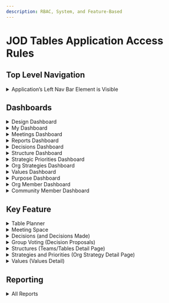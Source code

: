 ```yaml
---
description: RBAC, System, and Feature-Based
---
```


# JOD Tables Application Access Rules

## Top Level Navigation

<details>

<summary>Application’s Left Nav Bar Element is Visible</summary>

|                      | Super Admin | Org Admin | Designer | User |
| -------------------- | :---------: | :-------: | :------: | :--: |
| Design               |      ✅      |     ✅     |     ✅    |   ✅  |
| My Dashboard         |      ✅      |     ✅     |     ✅    |   ✅  |
| Meetings             |      ✅      |     ✅     |     ✅    |   ✅  |
| Reports              |      ✅      |     ✅     |     ✅    |   ✅  |
| Decisions🔒          |      ✅      |     ✅     |     ✅    |   ❌  |
| Structure🔒          |      ✅      |     ✅     |     ✅    |   ❌  |
| Strategic Priorities |      ✅      |     ✅     |     ✅    |   ✅  |
| Org Strategies       |      ✅      |     ✅     |     ✅    |   ✅  |
| Values               |      ✅      |     ✅     |     ✅    |   ✅  |
| Org Members🔒        |      ✅      |     ✅     |     ❌    |   ❌  |
| Community Mbrs🔒     |      ✅      |     ✅     |     ❌    |   ❌  |

</details>

## Dashboards

<details>

<summary>Design Dashboard</summary>

|                              | Super Admin | Org Admin | Designer |  User  |
| ---------------------------- | :---------: | :-------: | :------: | :----: |
| Can View                     |      ✅      |     ✅     |     ✅    |    ✅   |
| Can Click to Detail          |      ✅      |     ✅     |     ✅    | ❌ (??) |
| Can Filter                   |      ✅      |     ✅     |    ☑️    |   ☑️   |
| Can Sort                     |      ✅      |     ✅     |     ❌    |    ❌   |
| Create Record from Dashboard |      ◻️     |     ◻️    |    ◻️    |   ◻️   |
| Delete from Dashboard        |      ◻️     |     ◻️    |    ◻️    |   ◻️   |

{% hint style="info" %}
Notes:

1. ◻️ = N/A
2. ☑️ = partial capacity. Can show/hide Table Participants or Represented Groups
3. Sort = Tables and Teams only
4. ?? = Why Not
{% endhint %}

</details>

<details>

<summary>My Dashboard</summary>

|                              |     Super Admin     |      Org Admin      |       Designer      |         User        |
| ---------------------------- | :-----------------: | :-----------------: | :-----------------: | :-----------------: |
| Can View                     | <p>☑️</p><p>(p)</p> | <p>☑️</p><p>(p)</p> | <p>☑️</p><p>(p)</p> | <p>☑️</p><p>(p)</p> |
| Can Click to Detail          | <p>☑️</p><p>(p)</p> | <p>☑️</p><p>(p)</p> | <p>☑️</p><p>(p)</p> | <p>☑️</p><p>(p)</p> |
| Can Filter                   |          ✅          |          ✅          |          ✅          |          ✅          |
| Can Sort                     |          ◻️         |          ◻️         |          ◻️         |          ◻️         |
| Create Record from Dashboard |          ◻️         |          ◻️         |          ◻️         |          ◻️         |
| Delete from Dashboard        |          ◻️         |          ◻️         |          ◻️         |          ◻️         |

{% hint style="info" %}
Notes:

1. ◻️ = N/A
2. ☑️ = partial capacity: only for Teams/Table where the user is a participant
3. Filter = active vs inactive
4. All users can mark their Commitments as “Ready”
{% endhint %}

</details>

<details>

<summary>Meetings Dashboard</summary>

|                              |       Super Admin      |        Org Admin       |        Designer        |          User          |
| ---------------------------- | :--------------------: | :--------------------: | :--------------------: | :--------------------: |
| Can View                     |            ✅           |            ✅           |            ✅           |   <p>☑️</p><p>(p)</p>  |
| Can Click to Detail          |   <p>☑️</p><p>(p)</p>  |   <p>☑️</p><p>(p)</p>  |   <p>☑️</p><p>(p)</p>  |   <p>☑️</p><p>(p)</p>  |
| Can Filter                   |            ✅           |            ✅           |            ✅           |   <p>☑️</p><p>(p)</p>  |
| Can Sort                     |           ◻️           |           ◻️           |           ◻️           |           ◻️           |
| Create Record from Dashboard | <p>☑️</p><p>(p+gl)</p> | <p>☑️</p><p>(p+gl)</p> | <p>☑️</p><p>(p+gl)</p> | <p>☑️</p><p>(p+gl)</p> |
| Delete from Dashboard        |           ◻️           |           ◻️           |           ◻️           |           ◻️           |

{% hint style="info" %}
Notes:

1. ◻️ = N/A
2. ☑️ = partial capacity for view, filter, and click to: only for Groups where they are a participant
3. ☑️ = partial capacity for create from dashboard: only where User is GL for Groups where they are a participant
4. Filter = active vs inactive, user tables/teams, and meeting start time
{% endhint %}

</details>

<details>

<summary>Reports Dashboard</summary>

|                              | Super Admin | Org Admin | Designer | User |
| ---------------------------- | :---------: | :-------: | :------: | :--: |
| Can View                     |      ✅      |     ✅     |     ✅    |  ☑️  |
| Can Click to Detail          |      ✅      |     ✅     |     ✅    |  ☑️  |
| Can Filter                   |      ◻️     |     ◻️    |    ◻️    |  ◻️  |
| Can Sort                     |      ◻️     |     ◻️    |    ◻️    |  ◻️  |
| Create Record from Dashboard |      ◻️     |     ◻️    |    ◻️    |  ◻️  |
| Delete from Dashboard        |      ◻️     |     ◻️    |    ◻️    |  ◻️  |

{% hint style="info" %}
Notes:

1. ◻️ = N/A
2. ☑️ = partial capacity: Only Unlocked Reports (reports without 🔒 icon)
{% endhint %}

</details>

<details>

<summary>Decisions Dashboard</summary>

|                              |                Super Admin                |                 Org Admin                 |                  Designer                 | User |
| ---------------------------- | :---------------------------------------: | :---------------------------------------: | :---------------------------------------: | :--: |
| Can View                     |                     ✅                     |                     ✅                     |                     ✅                     |   ❌  |
| Update Record from Dashboard | <p>☑️</p><p>(p+gl)</p><p>(See note 3)</p> | <p>☑️</p><p>(p+gl)</p><p>(See note 3)</p> | <p>☑️</p><p>(p+gl)</p><p>(See note 3)</p> |   ❌  |
| Can Click to Detail          |           <p>☑️</p><p>(p+gl)</p>          |           <p>☑️</p><p>(p+gl)</p>          |           <p>☑️</p><p>(p+gl)</p>          |   ❌  |
| Can Filter                   |                     ✅                     |                     ✅                     |                     ✅                     |   ❌  |
| Can Sort                     |                     ◻️                    |                     ◻️                    |                     ◻️                    |  ◻️  |
| Create Record from Dashboard |                     ◻️                    |                     ◻️                    |                     ◻️                    |  ◻️  |
| Delete from Dashboard        |           <p>☑️</p><p>(p+gl)</p>          |           <p>☑️</p><p>(p+gl)</p>          |           <p>☑️</p><p>(p+gl)</p>          |   ❌  |

{% hint style="info" %}
Notes:

1. ◻️ = N/A
2. ☑️ = partial capacity:  only where User is GL for Groups where they are a participant (record deletion occurs via popup of decision record on page.
3. Also note that these users can update such records as well via a popup on the dashboard screen.
{% endhint %}

</details>

<details>

<summary>Structure Dashboard</summary>

|                              | Super Admin | Org Admin | Designer | User |
| ---------------------------- | :---------: | :-------: | :------: | :--: |
| Can View                     |      ✅      |     ✅     |     ✅    |   ❌  |
| Can Click to Detail          |      ✅      |     ✅     |     ✅    |   ❌  |
| Can Filter                   |      ✅      |     ✅     |     ✅    |   ❌  |
| Can Sort                     |      ✅      |     ✅     |     ✅    |   ❌  |
| Create Record from Dashboard |      ✅      |     ✅     |     ✅    |   ❌  |
| Delete from Dashboard        |      ◻️     |     ◻️    |    ◻️    |  ◻️  |

{% hint style="info" %}
Notes:

1. ◻️ = N/A
{% endhint %}

</details>

<details>

<summary>Strategic Priorities Dashboard</summary>

|                              | Super Admin | Org Admin | Designer | User |
| ---------------------------- | :---------: | :-------: | :------: | :--: |
| Can View                     |      ✅      |     ✅     |     ✅    |   ❌  |
| Can Click to Detail          |      ✅      |     ✅     |     ✅    |   ❌  |
| Can Filter                   |      ✅      |     ✅     |     ✅    |   ❌  |
| Can Sort                     |      ◻️     |     ◻️    |    ◻️    |  ◻️  |
| Create Record from Dashboard |      ◻️     |     ◻️    |    ◻️    |  ◻️  |
| Delete from Dashboard        |      ◻️     |     ◻️    |    ◻️    |  ◻️  |

{% hint style="info" %}
Notes:

1. ◻️ = N/A
{% endhint %}

</details>

<details>

<summary>Org Strategies Dashboard</summary>

|                              | Super Admin | Org Admin | Designer | User |
| ---------------------------- | :---------: | :-------: | :------: | :--: |
| Can View                     |      ✅      |     ✅     |     ✅    |   ✅  |
| Can Click to Detail          |      ✅      |     ✅     |     ✅    |   ✅  |
| Can Filter                   |      ✅      |     ✅     |     ✅    |   ✅  |
| Can Sort                     |      ✅      |     ✅     |     ❌    |   ❌  |
| Create Record from Dashboard |      ✅      |     ✅     |     ❌    |   ❌  |
| Delete from Dashboard        |      ◻️     |     ◻️    |    ◻️    |  ◻️  |

{% hint style="info" %}
Notes:

1. ◻️ = N/A
2. Filter = active vs inactive
{% endhint %}

</details>

<details>

<summary>Values Dashboard</summary>

|                              | Super Admin | Org Admin | Designer | User |
| ---------------------------- | :---------: | :-------: | :------: | :--: |
| Can View                     |      ✅      |     ✅     |     ✅    |   ✅  |
| Can Click to Detail          |      ✅      |     ✅     |     ✅    |   ✅  |
| Can Filter                   |      ✅      |     ✅     |     ✅    |   ✅  |
| Can Sort                     |      ✅      |     ✅     |     ❌    |   ❌  |
| Create Record from Dashboard |      ✅      |     ✅     |     ❌    |   ❌  |
| Delete from Dashboard        |      ◻️     |     ◻️    |    ◻️    |  ◻️  |

{% hint style="info" %}
Notes:

1. ◻️ = N/A
2. Filter = active vs inactive
{% endhint %}

</details>

<details>

<summary>Purpose Dashboard</summary>

|                              | Super Admin | Org Admin | Designer | User |
| ---------------------------- | :---------: | :-------: | :------: | :--: |
| Can View                     |      ✅      |     ✅     |     ✅    |   ✅  |
| Can Click to Detail          |      ◻️     |     ◻️    |    ◻️    |  ◻️  |
| Can Filter                   |      ✅      |     ✅     |     ❌    |   ❌  |
| Can Sort                     |      ◻️     |     ◻️    |    ◻️    |  ◻️  |
| Create Record from Dashboard |      ✅      |     ✅     |     ❌    |   ❌  |
| Delete from Dashboard        |      ◻️     |     ◻️    |    ◻️    |  ◻️  |

{% hint style="info" %}
Notes:

1. ◻️ = N/A
2. Filter = view previous versions
3. Records can be updated by the same groups that can create them from this dashboard (via a popup screen)
{% endhint %}

</details>

<details>

<summary>Org Member Dashboard</summary>

|                              | Super Admin | Org Admin | Designer | User |
| ---------------------------- | :---------: | :-------: | :------: | :--: |
| Can View                     |      ✅      |     ✅     |     ❌    |   ❌  |
| Can Click to Detail          |      ✅      |     ✅     |     ❌    |   ❌  |
| Can Filter                   |      ✅      |     ✅     |     ❌    |   ❌  |
| Can Sort                     |      ◻️     |     ◻️    |    ◻️    |  ◻️  |
| Create Record from Dashboard |      ✅      |     ✅     |     ❌    |   ❌  |
| Delete from Dashboard        |      ◻️     |     ◻️    |    ◻️    |  ◻️  |

{% hint style="info" %}
Notes:

1. ◻️ = N/A
2. Filter = active vs inactive, and search
{% endhint %}

</details>

<details>

<summary>Community Member Dashboard</summary>



|                              | Super Admin | Org Admin | Designer | User |
| ---------------------------- | :---------: | :-------: | :------: | :--: |
| Can View                     |      ✅      |     ✅     |     ❌    |   ❌  |
| Can Click to Detail          |      ✅      |     ✅     |     ❌    |   ❌  |
| Can Filter                   |      ✅      |     ✅     |     ❌    |   ❌  |
| Can Sort                     |      ◻️     |     ◻️    |    ◻️    |  ◻️  |
| Create Record from Dashboard |      ✅      |     ✅     |     ❌    |   ❌  |
| Delete from Dashboard        |      ◻️     |     ◻️    |    ◻️    |  ◻️  |

{% hint style="info" %}
Notes:

1. ◻️ = N/A
2. Filter = active vs inactive, and search
{% endhint %}

</details>

## Key Feature

<details>

<summary>Table Planner</summary>

{% hint style="info" %}
&#x20;<mark style="color:blue;">**GLOBAL RULE FOR THE TEAM/TABLE PLANNER**</mark>

<mark style="color:blue;">Users must be on a given Team/Table in order to access its Planner details page. The following grid identifies what the different roles can access on the Team/Table Planner page once there.</mark>&#x20;
{% endhint %}

<table><thead><tr><th></th><th width="181.65234375" align="center">Super Admin</th><th align="center">Org Admin</th><th align="center">Designer</th><th align="center">User</th></tr></thead><tbody><tr><td><mark style="color:blue;"><strong>SECTION:</strong></mark></td><td align="center"><mark style="color:blue;"><strong>Meetings</strong></mark>                               </td><td align="center"></td><td align="center"></td><td align="center"></td></tr><tr><td>READ Summary</td><td align="center">✅</td><td align="center">✅</td><td align="center">✅</td><td align="center">✅</td></tr><tr><td>READ Detail</td><td align="center">✅</td><td align="center">✅</td><td align="center">✅</td><td align="center">✅</td></tr><tr><td>Filter List</td><td align="center">✅</td><td align="center">✅</td><td align="center">✅</td><td align="center">✅</td></tr><tr><td>CREATE Record</td><td align="center"><p>☑️</p><p>(gl)</p></td><td align="center"><p>☑️</p><p>(gl)</p></td><td align="center"><p>☑️</p><p>(gl)</p></td><td align="center"><p>☑️</p><p>(gl)</p></td></tr><tr><td>UPDATE Record (from page)</td><td align="center"><p>☑️</p><p>(gl)</p><p>(See note:1)</p></td><td align="center"><p>☑️</p><p>(gl)</p><p>(See note:1)</p></td><td align="center"><p>☑️</p><p>(gl)</p><p>(See note:1)</p></td><td align="center"><p>☑️</p><p>(gl)</p><p>(See note:1)</p></td></tr><tr><td>Sort List</td><td align="center">◻️</td><td align="center">◻️</td><td align="center">◻️</td><td align="center">◻️</td></tr><tr><td>DELETE Record (from page)</td><td align="center">❌</td><td align="center">❌</td><td align="center">❌</td><td align="center">❌</td></tr><tr><td><mark style="color:blue;"><strong>SECTION:</strong></mark> </td><td align="center"><mark style="color:blue;"><strong>Actions</strong></mark>                                                                 </td><td align="center"></td><td align="center"></td><td align="center"></td></tr><tr><td>READ Summary</td><td align="center">✅</td><td align="center">✅</td><td align="center">✅</td><td align="center">✅</td></tr><tr><td>READ Detail</td><td align="center">✅</td><td align="center">✅</td><td align="center">✅</td><td align="center">✅</td></tr><tr><td>Filter List</td><td align="center">✅</td><td align="center">✅</td><td align="center">✅</td><td align="center">✅</td></tr><tr><td>CREATE Record</td><td align="center"><p>☑️</p><p>(gl)</p></td><td align="center"><p>☑️</p><p>(gl)</p></td><td align="center"><p>☑️</p><p>(gl)</p></td><td align="center"><p>☑️</p><p>(gl)</p></td></tr><tr><td>UPDATE Record (from page)</td><td align="center"><p>☑️</p><p>(gl)</p></td><td align="center"><p>☑️</p><p>(gl)</p></td><td align="center"><p>☑️</p><p>(gl)</p></td><td align="center"><p>☑️</p><p>(gl)</p></td></tr><tr><td>Sort List</td><td align="center"><p>☑️</p><p>(gl)</p></td><td align="center"><p>☑️</p><p>(gl)</p></td><td align="center"><p>☑️</p><p>(gl)</p></td><td align="center"><p>☑️</p><p>(gl)</p></td></tr><tr><td>DELETE Record (from page)</td><td align="center"><p>☑️</p><p>(gl)</p></td><td align="center"><p>☑️</p><p>(gl)</p></td><td align="center"><p>☑️</p><p>(gl)</p></td><td align="center"><p>☑️</p><p>(gl)</p></td></tr><tr><td><mark style="color:blue;"><strong>SECTION:</strong></mark> </td><td align="center"><mark style="color:blue;"><strong>Open Commitments</strong></mark>   </td><td align="center"></td><td align="center"></td><td align="center"></td></tr><tr><td>READ Summary</td><td align="center">✅</td><td align="center">✅</td><td align="center">✅</td><td align="center">✅</td></tr><tr><td>READ Detail</td><td align="center">✅</td><td align="center">✅</td><td align="center">✅</td><td align="center">✅</td></tr><tr><td>Filter List</td><td align="center">◻️</td><td align="center">◻️</td><td align="center">◻️</td><td align="center">◻️</td></tr><tr><td>CREATE Record</td><td align="center">❌</td><td align="center">❌</td><td align="center">❌</td><td align="center">❌</td></tr><tr><td>UPDATE Record (from page)</td><td align="center">❌</td><td align="center">❌</td><td align="center">❌</td><td align="center">❌</td></tr><tr><td>Sort List</td><td align="center">◻️</td><td align="center">◻️</td><td align="center">◻️</td><td align="center">◻️</td></tr><tr><td>DELETE Record (from page)</td><td align="center">❌</td><td align="center">❌</td><td align="center">❌</td><td align="center">❌</td></tr><tr><td><mark style="color:blue;"><strong>SECTION:</strong></mark> </td><td align="center"><mark style="color:blue;"><strong>Decisions</strong></mark>                                 </td><td align="center"></td><td align="center"></td><td align="center"></td></tr><tr><td>READ Summary</td><td align="center">✅</td><td align="center">✅</td><td align="center">✅</td><td align="center">✅</td></tr><tr><td>READ Detail</td><td align="center">✅</td><td align="center">✅</td><td align="center">✅</td><td align="center">✅</td></tr><tr><td>Filter List</td><td align="center">✅</td><td align="center">✅</td><td align="center">✅</td><td align="center">✅</td></tr><tr><td>CREATE Record</td><td align="center">❌</td><td align="center">❌</td><td align="center">❌</td><td align="center">❌</td></tr><tr><td>UPDATE Record (from page)</td><td align="center"><p>☑️</p><p>(gl)</p></td><td align="center"><p>☑️</p><p>(gl)</p></td><td align="center"><p>☑️</p><p>(gl)</p></td><td align="center"><p>☑️</p><p>(gl)</p></td></tr><tr><td>Sort List</td><td align="center">◻️</td><td align="center">◻️</td><td align="center">◻️</td><td align="center">◻️</td></tr><tr><td>DELETE Record (from page)</td><td align="center"><p>☑️</p><p>(gl)</p></td><td align="center"><p>☑️</p><p>(gl)</p></td><td align="center"><p>☑️</p><p>(gl)</p></td><td align="center"><p>☑️</p><p>(gl)</p></td></tr><tr><td><mark style="color:blue;"><strong>SECTION:</strong></mark> </td><td align="center"><mark style="color:blue;"><strong>Linked Documents</strong></mark>             </td><td align="center"></td><td align="center"></td><td align="center"></td></tr><tr><td>READ Summary</td><td align="center">✅</td><td align="center">✅</td><td align="center">✅</td><td align="center">✅</td></tr><tr><td>READ Detail</td><td align="center">✅</td><td align="center">✅</td><td align="center">✅</td><td align="center">✅</td></tr><tr><td>Filter List</td><td align="center">✅</td><td align="center">✅</td><td align="center">✅</td><td align="center">✅</td></tr><tr><td>CREATE Record</td><td align="center"><p>☑️</p><p>(gl)</p></td><td align="center"><p>☑️</p><p>(gl)</p></td><td align="center"><p>☑️</p><p>(gl)</p></td><td align="center"><p>☑️</p><p>(gl)</p></td></tr><tr><td>UPDATE Record (from page)</td><td align="center"><p>✅??</p><p>(See note:2)</p></td><td align="center"><p>✅??</p><p>(See note:2)</p></td><td align="center"><p>✅??</p><p>(See note:2)</p></td><td align="center"><p>✅??</p><p>(See note:2)</p></td></tr><tr><td>Sort List</td><td align="center">✅</td><td align="center">✅</td><td align="center">✅</td><td align="center">✅</td></tr><tr><td>DELETE Record (from page)</td><td align="center"><p>✅??</p><p>(See note:2)</p></td><td align="center"><p>✅??</p><p>(See note:2)</p></td><td align="center"><p>✅??</p><p>(See note:2)</p></td><td align="center"><p>✅??</p><p>(See note:2)</p></td></tr></tbody></table>

{% hint style="info" %}
Notes:

1. Meeting Name only
2. Should be gl only
{% endhint %}

</details>

<details>

<summary>Meeting Space</summary>

{% hint style="info" %}
&#x20;<mark style="color:blue;">**GLOBAL RULE FOR MEETINGS**</mark>

<mark style="color:blue;">Users must be on a given Team/Table in order to access its meeting details page. The following grid identifies what the different roles can access on the Meeting Space page once there.</mark>&#x20;
{% endhint %}

<table><thead><tr><th></th><th width="166.93359375" align="center">Super Admin</th><th align="center">Org Admin</th><th align="center">Designer</th><th align="center">User</th></tr></thead><tbody><tr><td><mark style="color:blue;"><strong>AREA:</strong></mark></td><td align="center"><mark style="color:blue;"><strong>Entire Meeting</strong></mark>                       </td><td align="center"><mark style="color:blue;"><strong>Record</strong></mark></td><td align="center"></td><td align="center"></td></tr><tr><td>CREATE Meeting</td><td align="center"><p>☑️</p><p>(gl)</p><p>(See note:1)</p></td><td align="center"><p>☑️</p><p>(gl)</p><p>(See note:1)</p></td><td align="center"><p>☑️</p><p>(gl)</p><p>(See note:1)</p></td><td align="center"><p>☑️</p><p>(gl)</p><p>(See note:1)</p></td></tr><tr><td>DELETE Meeting</td><td align="center"><p>☑️</p><p>(gl)</p></td><td align="center"><p>☑️</p><p>(gl)</p></td><td align="center"><p>☑️</p><p>(gl)</p></td><td align="center"><p>☑️</p><p>(gl)</p></td></tr><tr><td><mark style="color:blue;"><strong>SECTION:</strong></mark> </td><td align="center"><mark style="color:blue;"><strong>Left Pane</strong></mark>                     </td><td align="center"></td><td align="center"></td><td align="center"></td></tr><tr><td>READ Summary</td><td align="center"><p>☑️</p><p>(p)</p></td><td align="center"><p>☑️</p><p>(p)</p></td><td align="center"><p>☑️</p><p>(p)</p></td><td align="center"><p>☑️</p><p>(p)</p></td></tr><tr><td>READ Detail</td><td align="center"><p>☑️</p><p>(p)</p></td><td align="center"><p>☑️</p><p>(p)</p></td><td align="center"><p>☑️</p><p>(p)</p></td><td align="center"><p>☑️</p><p>(p)</p></td></tr><tr><td><mark style="color:blue;"><strong>SECTION:</strong></mark> </td><td align="center"><mark style="color:blue;"><strong>Meeting Logistics</strong></mark>       </td><td align="center"></td><td align="center"></td><td align="center"></td></tr><tr><td>READ Summary</td><td align="center"><p>☑️</p><p>(p)</p></td><td align="center"><p>☑️</p><p>(p)</p></td><td align="center"><p>☑️</p><p>(p)</p></td><td align="center"><p>☑️</p><p>(p)</p></td></tr><tr><td>READ Detail</td><td align="center"><p>☑️</p><p>(p)</p></td><td align="center"><p>☑️</p><p>(p)</p></td><td align="center"><p>☑️</p><p>(p)</p></td><td align="center"><p>☑️</p><p>(p)</p></td></tr><tr><td>UPDATE Record (from page)</td><td align="center"><p>☑️</p><p>(gl)</p></td><td align="center"><p>☑️</p><p>(gl)</p></td><td align="center"><p>☑️</p><p>(gl)</p></td><td align="center"><p>☑️</p><p>(gl)</p></td></tr><tr><td><mark style="color:blue;"><strong>SECTION:</strong></mark> </td><td align="center"><mark style="color:blue;"><strong>Meeting Purpose</strong></mark>         </td><td align="center"></td><td align="center"></td><td align="center"></td></tr><tr><td>READ Summary</td><td align="center"><p>☑️</p><p>(p)</p></td><td align="center"><p>☑️</p><p>(p)</p></td><td align="center"><p>☑️</p><p>(p)</p></td><td align="center"><p>☑️</p><p>(p)</p></td></tr><tr><td>READ Detail</td><td align="center"><p>☑️</p><p>(p)</p></td><td align="center"><p>☑️</p><p>(p)</p></td><td align="center"><p>☑️</p><p>(p)</p></td><td align="center"><p>☑️</p><p>(p)</p></td></tr><tr><td>UPDATE Record (from page)</td><td align="center"><p>☑️</p><p>(gl)</p></td><td align="center"><p>☑️</p><p>(gl)</p></td><td align="center"><p>☑️</p><p>(gl)</p></td><td align="center"><p>☑️</p><p>(gl)</p></td></tr><tr><td><mark style="color:blue;"><strong>SECTION:</strong></mark> </td><td align="center"><mark style="color:blue;"><strong>Agenda Topics</strong></mark>           </td><td align="center"></td><td align="center"></td><td align="center"></td></tr><tr><td>READ Summary</td><td align="center"><p>☑️</p><p>(p)</p></td><td align="center"><p>☑️</p><p>(p)</p></td><td align="center"><p>☑️</p><p>(p)</p></td><td align="center"><p>☑️</p><p>(p)</p></td></tr><tr><td>READ Detail</td><td align="center"><p>☑️</p><p>(p)</p></td><td align="center"><p>☑️</p><p>(p)</p></td><td align="center"><p>☑️</p><p>(p)</p></td><td align="center"><p>☑️</p><p>(p)</p></td></tr><tr><td>Filter List</td><td align="center">◻️</td><td align="center">◻️</td><td align="center">◻️</td><td align="center">◻️</td></tr><tr><td>CREATE Record</td><td align="center"><p>☑️</p><p>(gl)</p></td><td align="center"><p>☑️</p><p>(gl)</p></td><td align="center"><p>☑️</p><p>(gl)</p></td><td align="center"><p>☑️</p><p>(gl)</p></td></tr><tr><td>UPDATE Record (from page)</td><td align="center"><p>☑️</p><p>(gl)</p></td><td align="center"><p>☑️</p><p>(gl)</p></td><td align="center"><p>☑️</p><p>(gl)</p></td><td align="center"><p>☑️</p><p>(gl)</p></td></tr><tr><td>Sort List</td><td align="center"><p>☑️</p><p>(gl)</p></td><td align="center"><p>☑️</p><p>(gl)</p></td><td align="center"><p>☑️</p><p>(gl)</p></td><td align="center"><p>☑️</p><p>(gl)</p></td></tr><tr><td>DELETE Record (from page)</td><td align="center"><p>☑️</p><p>(gl)</p></td><td align="center"><p>☑️</p><p>(gl)</p></td><td align="center"><p>☑️</p><p>(gl)</p></td><td align="center"><p>☑️</p><p>(gl)</p></td></tr><tr><td><mark style="color:blue;"><strong>SECTION:</strong></mark> </td><td align="center"><mark style="color:blue;"><strong>Linked Documents</strong></mark>      </td><td align="center"></td><td align="center"></td><td align="center"></td></tr><tr><td>READ Summary</td><td align="center"><p>☑️</p><p>(p)</p></td><td align="center"><p>☑️</p><p>(p)</p></td><td align="center"><p>☑️</p><p>(p)</p></td><td align="center"><p>☑️</p><p>(p)</p></td></tr><tr><td>READ Detail</td><td align="center"><p>☑️</p><p>(p)</p></td><td align="center"><p>☑️</p><p>(p)</p></td><td align="center"><p>☑️</p><p>(p)</p></td><td align="center"><p>☑️</p><p>(p)</p></td></tr><tr><td>Filter List</td><td align="center">◻️</td><td align="center">◻️</td><td align="center">◻️</td><td align="center">◻️</td></tr><tr><td>CREATE Record</td><td align="center"><p>☑️</p><p>(gl)</p></td><td align="center"><p>☑️</p><p>(gl)</p></td><td align="center"><p>☑️</p><p>(gl)</p></td><td align="center"><p>☑️</p><p>(gl)</p></td></tr><tr><td>UPDATE Record (from page)</td><td align="center">❌</td><td align="center">❌</td><td align="center">❌</td><td align="center">❌</td></tr><tr><td>Sort List</td><td align="center">❌</td><td align="center">❌</td><td align="center">❌</td><td align="center">❌</td></tr><tr><td>DELETE Record (from page)</td><td align="center">❌</td><td align="center">❌</td><td align="center">❌</td><td align="center">❌</td></tr><tr><td>Link / Unlink Record</td><td align="center"><p>☑️</p><p>(gl)</p></td><td align="center"><p>☑️</p><p>(gl)</p></td><td align="center"><p>☑️</p><p>(gl)</p></td><td align="center"><p>☑️</p><p>(gl)</p></td></tr><tr><td><mark style="color:blue;"><strong>SECTION:</strong></mark> </td><td align="center"><mark style="color:blue;"><strong>Decision Making</strong></mark>            </td><td align="center"></td><td align="center"></td><td align="center"></td></tr><tr><td>READ Summary</td><td align="center"><p>☑️</p><p>(p)</p></td><td align="center"><p>☑️</p><p>(p)</p></td><td align="center"><p>☑️</p><p>(p)</p></td><td align="center"><p>☑️</p><p>(p)</p></td></tr><tr><td>READ Detail</td><td align="center"><p>☑️</p><p>(p)</p></td><td align="center"><p>☑️</p><p>(p)</p></td><td align="center"><p>☑️</p><p>(p)</p></td><td align="center"><p>☑️</p><p>(p)</p></td></tr><tr><td>Filter List</td><td align="center">◻️</td><td align="center">◻️</td><td align="center">◻️</td><td align="center">◻️</td></tr><tr><td>CREATE Record</td><td align="center"><p>☑️</p><p>(gl)</p></td><td align="center"><p>☑️</p><p>(gl)</p></td><td align="center"><p>☑️</p><p>(gl)</p></td><td align="center"><p>☑️</p><p>(gl)</p></td></tr><tr><td>UPDATE Record (from page)</td><td align="center"><p>☑️</p><p>(gl)</p></td><td align="center"><p>☑️</p><p>(gl)</p></td><td align="center"><p>☑️</p><p>(gl)</p></td><td align="center"><p>☑️</p><p>(gl)</p></td></tr><tr><td>Sort List</td><td align="center">◻️</td><td align="center">◻️</td><td align="center">◻️</td><td align="center">◻️</td></tr><tr><td>DELETE Record (from page)</td><td align="center"><p>☑️</p><p>(gl)</p></td><td align="center"><p>☑️</p><p>(gl)</p></td><td align="center"><p>☑️</p><p>(gl)</p></td><td align="center"><p>☑️</p><p>(gl)</p></td></tr><tr><td><mark style="color:blue;"><strong>SECTION:</strong></mark> </td><td align="center"><mark style="color:blue;"><strong>Commitments</strong></mark>               </td><td align="center"></td><td align="center"></td><td align="center"></td></tr><tr><td>READ Summary</td><td align="center"><p>☑️</p><p>(p)</p></td><td align="center"><p>☑️</p><p>(p)</p></td><td align="center"><p>☑️</p><p>(p)</p></td><td align="center"><p>☑️</p><p>(p)</p></td></tr><tr><td>READ Detail</td><td align="center"><p>☑️</p><p>(p)</p></td><td align="center"><p>☑️</p><p>(p)</p></td><td align="center"><p>☑️</p><p>(p)</p></td><td align="center"><p>☑️</p><p>(p)</p></td></tr><tr><td>Filter List</td><td align="center">◻️</td><td align="center">◻️</td><td align="center">◻️</td><td align="center">◻️</td></tr><tr><td>CREATE Record</td><td align="center"><p>☑️</p><p>(gl)</p></td><td align="center"><p>☑️</p><p>(gl)</p></td><td align="center"><p>☑️</p><p>(gl)</p></td><td align="center"><p>☑️</p><p>(gl)</p></td></tr><tr><td>UPDATE Record (from page)</td><td align="center"><p>☑️</p><p>(gl)</p></td><td align="center"><p>☑️</p><p>(gl)</p></td><td align="center"><p>☑️</p><p>(gl)</p></td><td align="center"><p>☑️</p><p>(gl)</p></td></tr><tr><td>Sort List</td><td align="center"><p>☑️</p><p>(gl)</p></td><td align="center"><p>☑️</p><p>(gl)</p></td><td align="center"><p>☑️</p><p>(gl)</p></td><td align="center"><p>☑️</p><p>(gl)</p></td></tr><tr><td>DELETE Record (from page)</td><td align="center"><p>☑️</p><p>(gl)</p></td><td align="center"><p>☑️</p><p>(gl)</p></td><td align="center"><p>☑️</p><p>(gl)</p></td><td align="center"><p>☑️</p><p>(gl)</p></td></tr><tr><td><mark style="color:blue;"><strong>SECTION:</strong></mark> </td><td align="center"><mark style="color:blue;"><strong>Meeting Notes</strong></mark>              </td><td align="center"></td><td align="center"></td><td align="center"></td></tr><tr><td>READ Notes</td><td align="center"><p>☑️</p><p>(p)</p></td><td align="center"><p>☑️</p><p>(p)</p></td><td align="center"><p>☑️</p><p>(p)</p></td><td align="center"><p>☑️</p><p>(p)</p></td></tr><tr><td>UPDATE Notes (from page)</td><td align="center"><p>☑️</p><p>(See note:2)</p></td><td align="center"><p>☑️</p><p>(See note:2)</p></td><td align="center"><p>☑️</p><p>(See note:2)</p></td><td align="center"><p>☑️</p><p>(See note:2)</p></td></tr><tr><td><mark style="color:blue;"><strong>OTHER</strong></mark> </td><td align="center"><mark style="color:blue;"><strong>Meeting Space</strong></mark>            </td><td align="center"><mark style="color:blue;"><strong>Functionality</strong></mark></td><td align="center"></td><td align="center"></td></tr><tr><td>Email Meeting Agenda</td><td align="center"><p>☑️</p><p>(gl)</p></td><td align="center"><p>☑️</p><p>(gl)</p></td><td align="center"><p>☑️</p><p>(gl)</p></td><td align="center"><p>☑️</p><p>(gl)</p></td></tr><tr><td>Email Meeting Results</td><td align="center"><p>☑️</p><p>(gl)</p></td><td align="center"><p>☑️</p><p>(gl)</p></td><td align="center"><p>☑️</p><p>(gl)</p></td><td align="center"><p>☑️</p><p>(gl)</p></td></tr><tr><td>Create Capture Board</td><td align="center"><p>☑️</p><p>(gl)</p></td><td align="center"><p>☑️</p><p>(gl)</p></td><td align="center"><p>☑️</p><p>(gl)</p></td><td align="center"><p>☑️</p><p>(gl)</p></td></tr><tr><td>Access Capture Board</td><td align="center"><p>☑️</p><p>(See note:3)</p></td><td align="center"><p>☑️</p><p>(See note:3)</p></td><td align="center"><p>☑️</p><p>(See note:3)</p></td><td align="center"><p>☑️</p><p>(See note:3)</p></td></tr><tr><td>Access Voting Room</td><td align="center"><p>☑️</p><p>(p)</p></td><td align="center"><p>☑️</p><p>(p)</p></td><td align="center"><p>☑️</p><p>(p)</p></td><td align="center"><p>☑️</p><p>(p)</p></td></tr><tr><td>Access Planner</td><td align="center"><p>☑️</p><p>(p)</p></td><td align="center"><p>☑️</p><p>(p)</p></td><td align="center"><p>☑️</p><p>(p)</p></td><td align="center"><p>☑️</p><p>(p)</p></td></tr><tr><td>Pull Users to Meeting Space</td><td align="center"><p>☑️</p><p>(gl)</p></td><td align="center"><p>☑️</p><p>(gl)</p></td><td align="center"><p>☑️</p><p>(gl)</p></td><td align="center"><p>☑️</p><p>(gl)</p></td></tr><tr><td>Download Meeting Space info</td><td align="center"><p>☑️</p><p>(p)</p></td><td align="center"><p>☑️</p><p>(p)</p></td><td align="center"><p>☑️</p><p>(p)</p></td><td align="center"><p>☑️</p><p>(p)</p></td></tr></tbody></table>

{% hint style="info" %}
Notes:

1. Meetings can only be created via the Meeting Dashboard or the Team/Table Planner
2. With Note Taker Permission
3. Once a GL has created an initial Capture Board
4. (gl): Group Lead
5. (p):  Group (Team/Table) Participant
{% endhint %}

</details>

<details>

<summary>Decisions (and Decisions Made)</summary>

{% hint style="info" %}
&#x20;<mark style="color:blue;">**GLOBAL RULE FOR DECISION MAKING**</mark>

<mark style="color:blue;">Decisions can only be made within a meeting:</mark>

1. <mark style="color:blue;">a realtime decision made in realtime during a meeting from within a MEETING SPACE</mark>
2. <mark style="color:blue;">a vote decision made from within the GROUP VOTING space</mark> &#x20;

<mark style="color:blue;">The grid below focus on permissions for both. For both the User must be a Group Lead for the team/table they wish to create, update, or delete a decision-made record.</mark>&#x20;
{% endhint %}

**Realtime Decision And Decision From Voting**

|                    |      Super Admin     |       Org Admin      |       Designer       |         User         |
| ------------------ | :------------------: | :------------------: | :------------------: | :------------------: |
| Can View Records   |           ✅          |           ✅          |           ✅          |          ☑️          |
| Can Create Record  | <p>☑️</p><p>(gl)</p> | <p>☑️</p><p>(gl)</p> | <p>☑️</p><p>(gl)</p> | <p>☑️</p><p>(gl)</p> |
| Can Update Records | <p>☑️</p><p>(gl)</p> | <p>☑️</p><p>(gl)</p> | <p>☑️</p><p>(gl)</p> | <p>☑️</p><p>(gl)</p> |
| Can Delete Records | <p>☑️</p><p>(gl)</p> | <p>☑️</p><p>(gl)</p> | <p>☑️</p><p>(gl)</p> | <p>☑️</p><p>(gl)</p> |

{% hint style="info" %}
Notes:

1. ☑️ = Requires user to be a participant of the table they wish to view decision-made records for.&#x20;
{% endhint %}

</details>

<details>

<summary>Group Voting  (Decision Proposals)</summary>

{% hint style="info" %}
&#x20;<mark style="color:blue;">**GLOBAL RULE FOR GROUP VOTING**</mark>

<mark style="color:blue;">A proposal to be voted on must be initiated by a Group Lead for a given Team/Table.  Once initiated, a Vote Administrator can be assigned by a GL to administer the vote for a given proposal. However, the Vote Administrator can be ANY User within the organization (they DO NOT have to be a Team/Table participant or a GL). The Team/Table GL is the only one who can make changes to the Vote Administrator.</mark>&#x20;
{% endhint %}

|            |      Super Admin     |       Org Admin      |       Designer       |         User         |
| ---------- | :------------------: | :------------------: | :------------------: | :------------------: |
| Can View   |          ☑️          |          ☑️          |          ☑️          |          ☑️          |
| Can Create | <p>☑️</p><p>(gl)</p> | <p>☑️</p><p>(gl)</p> | <p>☑️</p><p>(gl)</p> | <p>☑️</p><p>(gl)</p> |
| Can Update | <p>☑️</p><p>(gl)</p> | <p>☑️</p><p>(gl)</p> | <p>☑️</p><p>(gl)</p> | <p>☑️</p><p>(gl)</p> |
| Can Delete | <p>☑️</p><p>(gl)</p> | <p>☑️</p><p>(gl)</p> | <p>☑️</p><p>(gl)</p> | <p>☑️</p><p>(gl)</p> |
| Can Vote   |          ☑️          |          ☑️          |          ☑️          |          ☑️          |

{% hint style="info" %}
Notes:

1. ☑️ = Requires user to be a participant of the proposal Team/Table&#x20;
{% endhint %}

</details>

<details>

<summary>Structures (Teams/Tables Detail Page)</summary>

{% hint style="info" %}
&#x20;<mark style="color:blue;">**GLOBAL RULE FOR STRUCTURES**</mark>

1. <mark style="color:blue;">Structure can only be created from the Organizational Structure summary page or from the initial JOD Onboarder screen.</mark>&#x20;
2. <mark style="color:blue;">Structure information can only be changed from the Team/Table details page or from the initial JOD Onboarder screen.</mark> &#x20;
{% endhint %}

|                        |          Super Admin         |           Org Admin          |           Designer           | User |
| ---------------------- | :--------------------------: | :--------------------------: | :--------------------------: | :--: |
| Can View Page & Detail |               ✅              |               ✅              |               ✅              |   ❌  |
| Can Create Record      | <p>☑️</p><p>(See Note 1)</p> | <p>☑️</p><p>(See Note 1)</p> | <p>☑️</p><p>(See Note 1)</p> |   ❌  |
| Can Update Records     |               ✅              |               ✅              |               ✅              |   ❌  |
| Can Delete Records     |               ✅              |               ✅              |               ❌              |   ❌  |
| Can Close a Team/Table |               ✅              |               ✅              |               ❌              |   ❌  |

{% hint style="info" %}
Notes:

1. ☑️ = These Users can create Teams/Tables, but such creation must occur outside of the detail page. See Global Rules above.
{% endhint %}

</details>

<details>

<summary>Strategies and Priorities  (Org Strategy Detail Page)</summary>

{% hint style="info" %}
&#x20;<mark style="color:blue;">**GLOBAL RULE FOR ORG STRATEGIES**</mark>

1. <mark style="color:blue;">Strategies can only be created from the Org Strategy summary page or from the initial JOD Onboarder screen.</mark>&#x20;
2. <mark style="color:blue;">Strategy information can only be changed from the Org Strategy details page or from the initial JOD Onboarder screen.</mark> &#x20;
3. <mark style="color:blue;">These rules also apply to Strategic Priorities which are part of an Org Strategy.</mark>
{% endhint %}

<table data-header-hidden><thead><tr><th width="159.5859375"></th><th align="center"></th><th align="center"></th><th align="center"></th><th align="center"></th></tr></thead><tbody><tr><td></td><td align="center">Super Admin</td><td align="center">Org Admin</td><td align="center">Designer</td><td align="center">User</td></tr><tr><td>Can View Page &#x26; Detail</td><td align="center">✅</td><td align="center">✅</td><td align="center">✅</td><td align="center">✅</td></tr><tr><td>Can Create Record</td><td align="center"><p>☑️</p><p>(See Note 1)</p></td><td align="center"><p>☑️</p><p>(See Note 1)</p></td><td align="center">❌</td><td align="center">❌</td></tr><tr><td>Can Update Records</td><td align="center">✅</td><td align="center">✅</td><td align="center">❌</td><td align="center">❌</td></tr><tr><td>Can Delete Records</td><td align="center">✅</td><td align="center">✅</td><td align="center">❌</td><td align="center">❌</td></tr><tr><td>View Strategy Strength Review Indicator Summary Tool</td><td align="center">✅</td><td align="center">✅</td><td align="center">✅</td><td align="center">✅</td></tr><tr><td>View Strategy Strength Review Detail</td><td align="center">✅</td><td align="center">✅</td><td align="center">❌</td><td align="center">❌</td></tr><tr><td>Update Strategy Strength Review Indicator Record</td><td align="center">✅</td><td align="center">✅</td><td align="center">❌</td><td align="center">❌</td></tr></tbody></table>

{% hint style="info" %}
Notes:

1. ☑️ = These Users can create Org Strategies, but such creation must occur outside of the detail page. See Global Rules above.
{% endhint %}

</details>

<details>

<summary>Values  (Values Detail)</summary>

{% hint style="info" %}
&#x20;<mark style="color:blue;">**GLOBAL RULE FOR VALUES**</mark>

1. <mark style="color:blue;">Values can only be created from the Values summary page.</mark>&#x20;
2. <mark style="color:blue;">Values information can only be changed from the Values detail popup.</mark> &#x20;
{% endhint %}

|                        |          Super Admin         |           Org Admin          | Designer | User |
| ---------------------- | :--------------------------: | :--------------------------: | :------: | :--: |
| Can View Record Detail |               ✅              |               ✅              |     ✅    |   ✅  |
| Can Create Record      | <p>☑️</p><p>(See Note 1)</p> | <p>☑️</p><p>(See Note 1)</p> |     ❌    |   ❌  |
| Can Update Records     |               ✅              |               ✅              |    ✅??   |  ✅?? |
| Can Delete Records     |               ✅              |               ✅              |    ✅??   |  ✅?? |

{% hint style="info" %}
Notes:

1. ☑️ = These Users can create Org Strategies, but such creation must occur outside of the detail page. See Global Rules above.
2. ?? = Issue (needs to be fixed)
{% endhint %}

</details>

## Reporting

<details>

<summary>All Reports</summary>

All Reports <mark style="color:red;">**WITHOUT**</mark> The 🔒 Emoji Next To The Report Name

|          | Super Admin | Org Admin | Designer |         User        |
| -------- | :---------: | :-------: | :------: | :-----------------: |
| Can View |      ✅      |     ✅     |     ✅    | <p>☑️</p><p>(p)</p> |

***

All Reports <mark style="color:green;">**WITH**</mark> The 🔒 Emoji Next To The Report Name

|          | Super Admin | Org Admin | Designer | User |
| -------- | :---------: | :-------: | :------: | :--: |
| Can View |      ✅      |     ✅     |     ✅    |   ❌  |

{% hint style="info" %}
Notes:

1. ☑️  For Table/Team based reports Users can only view reports for Teams/Tables for which they are a participant.&#x20;
{% endhint %}

</details>
